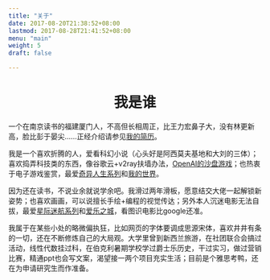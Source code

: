 ```yaml
---
title: "关于"
date: 2017-08-20T21:38:52+08:00
lastmod: 2017-08-28T21:41:52+08:00
menu: "main"
weight: 5
draft: false

---
```

# <center>我是谁</center>

一个在南京读书的福建厦门人，不高但长相周正，比王力宏鼻子大，没有林更新高，脸比彭于晏尖......正经介绍请参见[我的简历](https://www.fzq1997.top/CV/)。

我是一个喜欢折腾的人，爱看科幻小说（心头好是阿西莫夫基地和大刘的三体）；喜欢捣弄科技类的东西，像谷歌云+v2ray扶墙办法，[OpenAI的沙盘游戏](https://github.com/openai/neural-mmo)；也热衷于电子游戏鉴赏，最爱[奇异人生系列](https://www.douban.com/game/26317250/)和[我的世界](http://mc.163.com/)。

因为还在读书，不说业余就说学余吧。我滑过两年滑板，愿意结交大佬一起解锁新姿势；也喜欢画画，可以说擅长手绘+编程的视觉传达；另外本人沉迷电影无法自拔，最爱[星际迷航系列](https://movie.douban.com/subject/2132932/)和[爱乐之城](https://movie.douban.com/subject/25934014/)，看图识电影比google还准。

我属于在某些小处的略微偏执狂，比如网页的字体要调成思源宋体，喜欢井井有条的一切，还在不断修炼自己的大局观。大学里曾到新西兰旅游，在社团联合会搞过活动，线性代数挂过科，在伯克利暑期学校学过爵士乐历史，干过实习，做过营销比赛，精通ppt也会写文案，渴望接一两个项目充实生活；目前是个雅思考鸭，还在为申请研究生而作准备。
